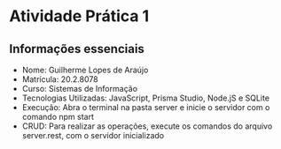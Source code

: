 # **Atividade Prática 1**

## Informações essenciais

- Nome: Guilherme Lopes de Araújo
- Matrícula: 20.2.8078
- Curso: Sistemas de Informação
- Tecnologias Utilizadas: JavaScript, Prisma Studio, Node.jS e SQLite
- Execução: Abra o terminal na pasta server e inicie o servidor com o comando npm start
- CRUD: Para realizar as operações, execute os comandos do arquivo server.rest, com o servidor inicializado
